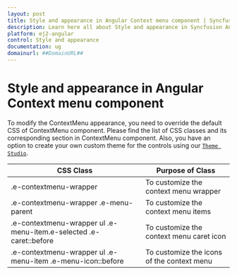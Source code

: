 ```yaml
---
layout: post
title: Style and appearance in Angular Context menu component | Syncfusion
description: Learn here all about Style and appearance in Syncfusion Angular Context menu component of Syncfusion Essential JS 2 and more.
platform: ej2-angular
control: Style and appearance 
documentation: ug
domainurl: ##DomainURL##
---
```


# Style and appearance in Angular Context menu component

To modify the ContextMenu appearance, you need to override the default CSS of ContextMenu component. Please find the list of CSS classes and its corresponding section in ContextMenu component. Also, you have an option to create your own custom theme for the controls using our [`Theme Studio`](https://ej2.syncfusion.com/themestudio/?theme=material).

| CSS Class | Purpose of Class |
|-----|-----|
|.e-contextmenu-wrapper | To customize the context menu wrapper |
|.e-contextmenu-wrapper .e-menu-parent | To customize the context menu items |
|.e-contextmenu-wrapper ul .e-menu-item.e-selected .e-caret::before | To customize the context menu caret icon |
|.e-contextmenu-wrapper ul .e-menu-item .e-menu-icon::before|To customize the icons of the context menu |